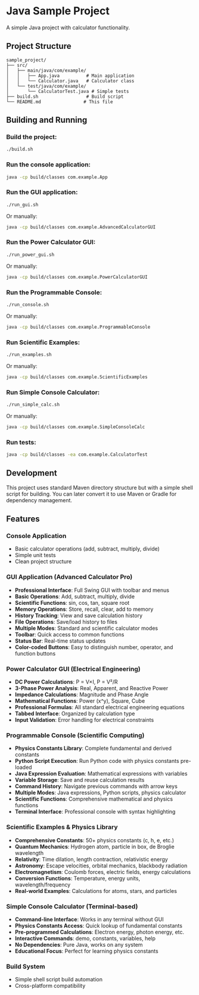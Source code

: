 # Java Sample Project

A simple Java project with calculator functionality.

## Project Structure

```
sample_project/
├── src/
│   ├── main/java/com/example/
│   │   ├── App.java          # Main application
│   │   └── Calculator.java   # Calculator class
│   └── test/java/com/example/
│       └── CalculatorTest.java # Simple tests
├── build.sh                  # Build script
└── README.md                # This file
```

## Building and Running

### Build the project:
```bash
./build.sh
```

### Run the console application:
```bash
java -cp build/classes com.example.App
```

### Run the GUI application:
```bash
./run_gui.sh
```
Or manually:
```bash
java -cp build/classes com.example.AdvancedCalculatorGUI
```

### Run the Power Calculator GUI:
```bash
./run_power_gui.sh
```
Or manually:
```bash
java -cp build/classes com.example.PowerCalculatorGUI
```

### Run the Programmable Console:
```bash
./run_console.sh
```
Or manually:
```bash
java -cp build/classes com.example.ProgrammableConsole
```

### Run Scientific Examples:
```bash
./run_examples.sh
```
Or manually:
```bash
java -cp build/classes com.example.ScientificExamples
```

### Run Simple Console Calculator:
```bash
./run_simple_calc.sh
```
Or manually:
```bash
java -cp build/classes com.example.SimpleConsoleCalc
```

### Run tests:
```bash
java -cp build/classes -ea com.example.CalculatorTest
```

## Development

This project uses standard Maven directory structure but with a simple shell script for building. You can later convert it to use Maven or Gradle for dependency management.

## Features

### Console Application
- Basic calculator operations (add, subtract, multiply, divide)
- Simple unit tests
- Clean project structure

### GUI Application (Advanced Calculator Pro)
- **Professional Interface**: Full Swing GUI with toolbar and menus
- **Basic Operations**: Add, subtract, multiply, divide
- **Scientific Functions**: sin, cos, tan, square root
- **Memory Operations**: Store, recall, clear, add to memory
- **History Tracking**: View and save calculation history
- **File Operations**: Save/load history to files
- **Multiple Modes**: Standard and scientific calculator modes
- **Toolbar**: Quick access to common functions
- **Status Bar**: Real-time status updates
- **Color-coded Buttons**: Easy to distinguish number, operator, and function buttons

### Power Calculator GUI (Electrical Engineering)
- **DC Power Calculations**: P = V×I, P = V²/R
- **3-Phase Power Analysis**: Real, Apparent, and Reactive Power
- **Impedance Calculations**: Magnitude and Phase Angle
- **Mathematical Functions**: Power (x^y), Square, Cube
- **Professional Formulas**: All standard electrical engineering equations
- **Tabbed Interface**: Organized by calculation type
- **Input Validation**: Error handling for electrical constraints

### Programmable Console (Scientific Computing)
- **Physics Constants Library**: Complete fundamental and derived constants
- **Python Script Execution**: Run Python code with physics constants pre-loaded
- **Java Expression Evaluation**: Mathematical expressions with variables
- **Variable Storage**: Save and reuse calculation results
- **Command History**: Navigate previous commands with arrow keys
- **Multiple Modes**: Java expressions, Python scripts, physics calculator
- **Scientific Functions**: Comprehensive mathematical and physics functions
- **Terminal Interface**: Professional console with syntax highlighting

### Scientific Examples & Physics Library
- **Comprehensive Constants**: 50+ physics constants (c, h, e, etc.)
- **Quantum Mechanics**: Hydrogen atom, particle in box, de Broglie wavelength
- **Relativity**: Time dilation, length contraction, relativistic energy
- **Astronomy**: Escape velocities, orbital mechanics, blackbody radiation
- **Electromagnetism**: Coulomb forces, electric fields, energy calculations
- **Conversion Functions**: Temperature, energy units, wavelength/frequency
- **Real-world Examples**: Calculations for atoms, stars, and particles

### Simple Console Calculator (Terminal-based)
- **Command-line Interface**: Works in any terminal without GUI
- **Physics Constants Access**: Quick lookup of fundamental constants
- **Pre-programmed Calculations**: Electron energy, photon energy, etc.
- **Interactive Commands**: demo, constants, variables, help
- **No Dependencies**: Pure Java, works on any system
- **Educational Focus**: Perfect for learning physics constants

### Build System
- Simple shell script build automation
- Cross-platform compatibility